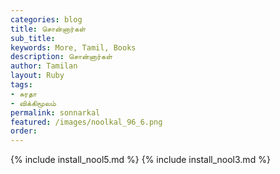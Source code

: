 ```yaml
---
categories: blog
title: சொன்னார்கள்
sub_title: 
keywords: More, Tamil, Books
description: சொன்னார்கள்
author: Tamilan
layout: Ruby
tags:
- சுரதா
- விக்கிமூலம்
permalink: sonnarkal
featured: /images/noolkal_96_6.png
order: 
---
```

{% include install_nool5.md %}
{% include install_nool3.md %}
